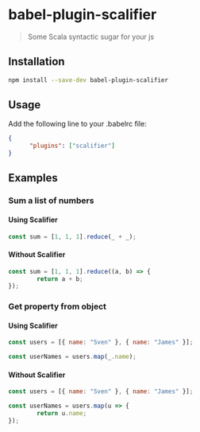 # babel-plugin-scalifier

> Some Scala syntactic sugar for your js

## Installation

```sh
npm install --save-dev babel-plugin-scalifier
```

## Usage

Add the following line to your .babelrc file:

```json
{
      "plugins": ["scalifier"]
}
```

## Examples

### Sum a list of numbers

#### Using Scalifier

```js
const sum = [1, 1, 1].reduce(_ + _);
```

#### Without Scalifier

```js
const sum = [1, 1, 1].reduce((a, b) => {
        return a + b;
});
```

### Get property from object

#### Using Scalifier

```js
const users = [{ name: "Sven" }, { name: "James" }];

const userNames = users.map(_.name);
```

#### Without Scalifier

```js
const users = [{ name: "Sven" }, { name: "James" }];

const userNames = users.map(u => {
        return u.name;
});
```
